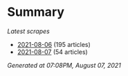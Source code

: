 # Summary
*Latest scrapes*
* [2021-08-06](https://github.com/nuuuwan/news_lk/blob/data/news_lk.2021-08-06.json) (195 articles)
* [2021-08-07](https://github.com/nuuuwan/news_lk/blob/data/news_lk.2021-08-07.json) (54 articles)

*Generated at 07:08PM, August 07, 2021*
